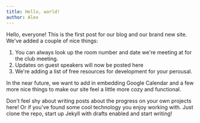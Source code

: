 ```yaml
---
title: Hello, world!
author: Alex
---
```


Hello, everyone! This is the first post for our blog and our brand new
site. We've added a couple of nice things:

1. You can always look up the room number and date we're meeting at
   for the club meeting.
2. Updates on guest speakers will now be posted here
3. We're adding a list of free resources for development for your
   perousal.

In the near future, we want to add in embedding Google Calendar and a
few more nice things to make our site feel a little more cozy and
functional.

Don't feel shy about writing posts about the progress on your own
projects here! Or if you've found some cool technology you enjoy
working with. Just clone the repo, start up Jekyll with drafts enabled
and start writing!
